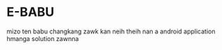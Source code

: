 # E-BABU
mizo ten babu changkang zawk kan neih theih nan a android application hmanga solution zawnna
